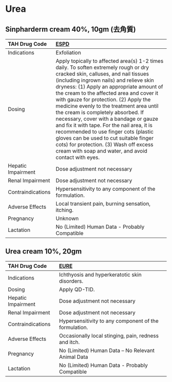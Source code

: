 # Urea

## Sinpharderm cream 40%, 10gm (去角質)

| TAH Drug Code      | [ESPD](https://www.tahsda.org.tw/drugs/hissearch.php?drug_code=ESPD)                                                                                                                                                                                                                                                                                                                                                                                                                                                                                                                                                                                                    |
|:-------------------|:------------------------------------------------------------------------------------------------------------------------------------------------------------------------------------------------------------------------------------------------------------------------------------------------------------------------------------------------------------------------------------------------------------------------------------------------------------------------------------------------------------------------------------------------------------------------------------------------------------------------------------------------------------------------|
| Indications        | Exfoliation                                                                                                                                                                                                                                                                                                                                                                                                                                                                                                                                                                                                                                                             |
| Dosing             | Apply topically to affected area(s) 1-2 times daily. To soften extremely rough or dry cracked skin, calluses, and nail tissues (including ingrown nails) and relieve skin dryness: (1) Apply an appropriate amount of the cream to the affected area and cover it with gauze for protection. (2) Apply the medicine evenly to the treatment area until the cream is completely absorbed. If necessary, cover with a bandage or gauze and fix it with tape. For the nail area, it is recommended to use finger cots (plastic gloves can be used to cut suitable finger cots) for protection. (3) Wash off excess cream with soap and water, and avoid contact with eyes. |
| Hepatic Impairment | Dose adjustment not necessary                                                                                                                                                                                                                                                                                                                                                                                                                                                                                                                                                                                                                                           |
| Renal Impairment   | Dose adjustment not necessary                                                                                                                                                                                                                                                                                                                                                                                                                                                                                                                                                                                                                                           |
| Contraindications  | Hypersensitivity to any component of the formulation.                                                                                                                                                                                                                                                                                                                                                                                                                                                                                                                                                                                                                   |
| Adverse Effects    | Local transient pain, burning sensation, itching.                                                                                                                                                                                                                                                                                                                                                                                                                                                                                                                                                                                                                       |
| Pregnancy          | Unknown                                                                                                                                                                                                                                                                                                                                                                                                                                                                                                                                                                                                                                                                 |
| Lactation          | No (Limited) Human Data - Probably Compatible                                                                                                                                                                                                                                                                                                                                                                                                                                                                                                                                                                                                                           |

## Urea cream 10%, 20gm

| TAH Drug Code      | [EURE](https://www.tahsda.org.tw/drugs/hissearch.php?drug_code=EURE)   |
|:-------------------|:-----------------------------------------------------------------------|
| Indications        | Ichthyosis and hyperkeratotic skin disorders.                          |
| Dosing             | Apply QD-TID.                                                          |
| Hepatic Impairment | Dose adjustment not necessary                                          |
| Renal Impairment   | Dose adjustment not necessary                                          |
| Contraindications  | Hypersensitivity to any component of the formulation.                  |
| Adverse Effects    | Occasionally local stinging, pain, redness and itch.                   |
| Pregnancy          | No (Limited) Human Data – No Relevant Animal Data                      |
| Lactation          | No (Limited) Human Data - Probably Compatible                          |

